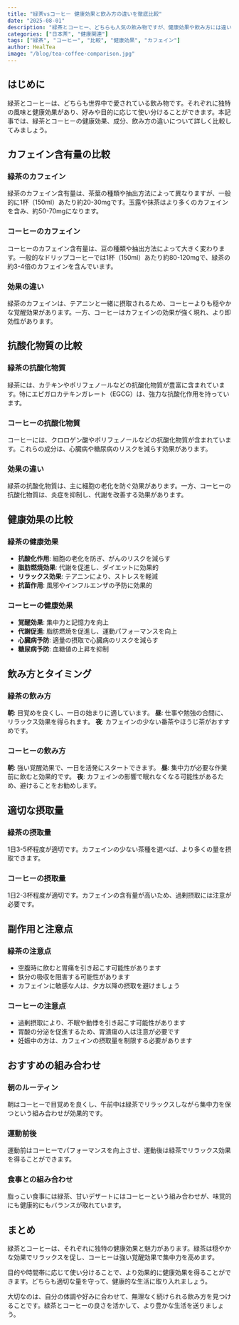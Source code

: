 ```yaml
---
title: "緑茶vsコーヒー 健康効果と飲み方の違いを徹底比較"
date: "2025-08-01"
description: "緑茶とコーヒー、どちらも人気の飲み物ですが、健康効果や飲み方には違いがあります。それぞれの特徴と効果を詳しく比較してみましょう。"
categories: ["日本茶", "健康関連"]
tags: ["緑茶", "コーヒー", "比較", "健康効果", "カフェイン"]
author: HealTea
image: "/blog/tea-coffee-comparison.jpg"
---
```


## はじめに

緑茶とコーヒーは、どちらも世界中で愛されている飲み物です。それぞれに独特の風味と健康効果があり、好みや目的に応じて使い分けることができます。本記事では、緑茶とコーヒーの健康効果、成分、飲み方の違いについて詳しく比較してみましょう。

## カフェイン含有量の比較

### 緑茶のカフェイン

緑茶のカフェイン含有量は、茶葉の種類や抽出方法によって異なりますが、一般的に1杯（150ml）あたり約20-30mgです。玉露や抹茶はより多くのカフェインを含み、約50-70mgになります。

### コーヒーのカフェイン

コーヒーのカフェイン含有量は、豆の種類や抽出方法によって大きく変わります。一般的なドリップコーヒーでは1杯（150ml）あたり約80-120mgで、緑茶の約3-4倍のカフェインを含んでいます。

### 効果の違い

緑茶のカフェインは、テアニンと一緒に摂取されるため、コーヒーよりも穏やかな覚醒効果があります。一方、コーヒーはカフェインの効果が強く現れ、より即効性があります。

## 抗酸化物質の比較

### 緑茶の抗酸化物質

緑茶には、カテキンやポリフェノールなどの抗酸化物質が豊富に含まれています。特にエピガロカテキンガレート（EGCG）は、強力な抗酸化作用を持っています。

### コーヒーの抗酸化物質

コーヒーには、クロロゲン酸やポリフェノールなどの抗酸化物質が含まれています。これらの成分は、心臓病や糖尿病のリスクを減らす効果があります。

### 効果の違い

緑茶の抗酸化物質は、主に細胞の老化を防ぐ効果があります。一方、コーヒーの抗酸化物質は、炎症を抑制し、代謝を改善する効果があります。

## 健康効果の比較

### 緑茶の健康効果

* **抗酸化作用**: 細胞の老化を防ぎ、がんのリスクを減らす
* **脂肪燃焼効果**: 代謝を促進し、ダイエットに効果的
* **リラックス効果**: テアニンにより、ストレスを軽減
* **抗菌作用**: 風邪やインフルエンザの予防に効果的

### コーヒーの健康効果

* **覚醒効果**: 集中力と記憶力を向上
* **代謝促進**: 脂肪燃焼を促進し、運動パフォーマンスを向上
* **心臓病予防**: 適量の摂取で心臓病のリスクを減らす
* **糖尿病予防**: 血糖値の上昇を抑制

## 飲み方とタイミング

### 緑茶の飲み方

**朝**: 目覚めを良くし、一日の始まりに適しています。
**昼**: 仕事や勉強の合間に、リラックス効果を得られます。
**夜**: カフェインの少ない番茶やほうじ茶がおすすめです。

### コーヒーの飲み方

**朝**: 強い覚醒効果で、一日を活発にスタートできます。
**昼**: 集中力が必要な作業前に飲むと効果的です。
**夜**: カフェインの影響で眠れなくなる可能性があるため、避けることをお勧めします。

## 適切な摂取量

### 緑茶の摂取量

1日3-5杯程度が適切です。カフェインの少ない茶種を選べば、より多くの量を摂取できます。

### コーヒーの摂取量

1日2-3杯程度が適切です。カフェインの含有量が高いため、過剰摂取には注意が必要です。

## 副作用と注意点

### 緑茶の注意点

* 空腹時に飲むと胃痛を引き起こす可能性があります
* 鉄分の吸収を阻害する可能性があります
* カフェインに敏感な人は、夕方以降の摂取を避けましょう

### コーヒーの注意点

* 過剰摂取により、不眠や動悸を引き起こす可能性があります
* 胃酸の分泌を促進するため、胃潰瘍の人は注意が必要です
* 妊娠中の方は、カフェインの摂取量を制限する必要があります

## おすすめの組み合わせ

### 朝のルーティン

朝はコーヒーで目覚めを良くし、午前中は緑茶でリラックスしながら集中力を保つという組み合わせが効果的です。

### 運動前後

運動前はコーヒーでパフォーマンスを向上させ、運動後は緑茶でリラックス効果を得ることができます。

### 食事との組み合わせ

脂っこい食事には緑茶、甘いデザートにはコーヒーという組み合わせが、味覚的にも健康的にもバランスが取れています。

## まとめ

緑茶とコーヒーは、それぞれに独特の健康効果と魅力があります。緑茶は穏やかな効果でリラックスを促し、コーヒーは強い覚醒効果で集中力を高めます。

目的や時間帯に応じて使い分けることで、より効果的に健康効果を得ることができます。どちらも適切な量を守って、健康的な生活に取り入れましょう。

大切なのは、自分の体調や好みに合わせて、無理なく続けられる飲み方を見つけることです。緑茶とコーヒーの良さを活かして、より豊かな生活を送りましょう。
